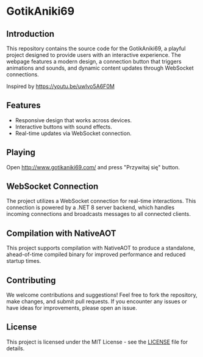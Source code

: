 
# GotikAniki69

## Introduction
This repository contains the source code for the GotikAniki69, a playful project designed to provide users with an interactive experience. The webpage features a modern design, a connection button that triggers animations and sounds, and dynamic content updates through WebSocket connections.

Inspired by https://youtu.be/uwIvo5A6F0M

## Features
- Responsive design that works across devices.
- Interactive buttons with sound effects.
- Real-time updates via WebSocket connection.

## Playing
Open http://www.gotikaniki69.com/ and press "Przywitaj się" button.

## WebSocket Connection
The project utilizes a WebSocket connection for real-time interactions. This connection is powered by a .NET 8 server backend, which handles incoming connections and broadcasts messages to all connected clients.

## Compilation with NativeAOT
This project supports compilation with NativeAOT to produce a standalone, ahead-of-time compiled binary for improved performance and reduced startup times.

## Contributing
We welcome contributions and suggestions! Feel free to fork the repository, make changes, and submit pull requests. If you encounter any issues or have ideas for improvements, please open an issue.

## License
This project is licensed under the MIT License - see the [LICENSE](LICENSE) file for details.
